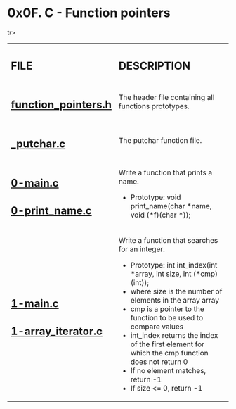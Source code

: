 <h1>0x0F. C - Function pointers</h1>

<table>
    tr>
        <td><h2><strong>FILE</strong></h2></td>
        <td><h2><strong>DESCRIPTION</strong></h2></td>
    </tr>
    <tr>
        <td><h2><a href="https://github.com/LivingDemonness28/alx-low_level_programming/blob/master/0x0F-function_pointers/function_pointers.h" target="_blank">function_pointers.h</a></h2></td>
        <td>The header file containing all functions prototypes.</td>
    </tr>
    <tr>
        <td><h2><a href="https://github.com/LivingDemonness28/alx-low_level_programming/blob/master/0x0F-function_pointers/_putchar.c" target="_blank">_putchar.c</a></h2></td>
        <td>The putchar function file.</td>
    </tr>
    <tr>
        <td>
            <h2><a href="https://github.com/LivingDemonness28/alx-low_level_programming/blob/master/0x0F-function_pointers/0-main.c" target="_blank">0-main.c</a></h2>
            <h2><a href="https://github.com/LivingDemonness28/alx-low_level_programming/blob/master/0x0F-function_pointers/0-print_name.c" target="_blank">0-print_name.c</a></h2>
        </td>
        <td>
            <p>Write a function that prints a name.</p>
            <ul>
                <li>Prototype: void print_name(char *name, void (*f)(char *));</li>
            </ul>
        </td>
    </tr>
    <tr>
        <td>
            <h2><a href="https://github.com/LivingDemonness28/alx-low_level_programming/blob/master/0x0F-function_pointers/1-main.c" target="_blank">1-main.c</a></h2>
            <h2><a href="https://github.com/LivingDemonness28/alx-low_level_programming/blob/master/0x0F-function_pointers/1-array_iterator.c" target="_blank">1-array_iterator.c</a></h2>
        </td>
        <td>
            <p>Write a function that searches for an integer.</p>
            <ul>
                <li>Prototype: int int_index(int *array, int size, int (*cmp)(int));</li>
                <li>where size is the number of elements in the array array</li>
                <li>cmp is a pointer to the function to be used to compare values</li>
                <li>int_index returns the index of the first element for which the cmp function does not return 0</li>
                <li>If no element matches, return -1</li>
                <li>If size <= 0, return -1</li>
            </ul>
        </td>
    </tr>
</table>